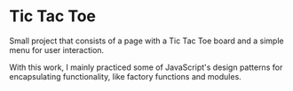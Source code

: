 # Tic Tac Toe
Small project that consists of a page with a Tic Tac Toe board and a simple menu for user interaction.

With this work, I mainly practiced some of JavaScript's design patterns for encapsulating functionality, like factory functions and modules.